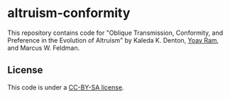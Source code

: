 # altruism-conformity
This repository contains code for "Oblique Transmission, Conformity, and Preference in the Evolution of Altruism" by Kaleda K. Denton, [Yoav Ram](https://github.com/yoavram), and Marcus W. Feldman. 

## License 
This code is under a [CC-BY-SA license](https://creativecommons.org/licenses/by-sa/4.0/).

